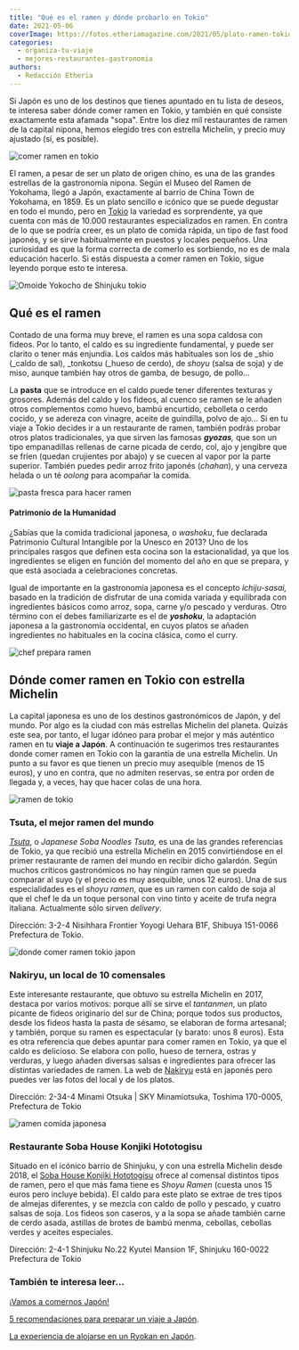 ```yaml
---
title: "Qué es el ramen y dónde probarlo en Tokio"
date: 2021-05-06
coverImage: https://fotos.etheriamagazine.com/2021/05/plato-ramen-tokio.jpg
categories: 
  - organiza-tu-viaje
  - mejores-restaurantes-gastronomia
authors: 
  - Redacción Etheria
---
```


Si Japón es uno de los destinos que tienes apuntado en tu lista de deseos, te interesa saber dónde comer ramen en Tokio, y también en qué consiste exactamente esta afamada "sopa". Entre los diez mil restaurantes de ramen de la capital nipona, hemos elegido tres con estrella Michelin, y precio muy ajustado (sí, es posible).

![comer ramen en tokio](https://fotos.etheriamagazine.com/2021/05/ramen-tokio.jpg "Ramen en Tokio. © Susann Schuster")

El ramen, a pesar de ser un plato de origen chino, es una de las grandes estrellas de la 
gastronomía nipona. Según el Museo del Ramen de Yokohama, llegó a Japón, exactamente al 
barrio de China Town de Yokohama, en 1859. Es un plato sencillo e icónico que se puede 
degustar en todo el mundo, pero en [Tokio](https://www.gotokyo.org/es/index.html) la 
variedad es sorprendente, ya que cuenta con más de 10.000 restaurantes especializados en 
ramen. En contra de lo que se podría creer, es un plato de comida rápida, un tipo de 
fast food japonés, y se sirve habitualmente en puestos y locales pequeños. Una 
curiosidad es que la forma correcta de comerlo es sorbiendo, no es de mala educación 
hacerlo. Si estás dispuesta a comer ramen en Tokio, sigue leyendo porque esto te 
interesa. 

![Omoide Yokocho de Shinjuku tokio](https://fotos.etheriamagazine.com/2021/05/omoide-yochocho-tokio.jpg "En el callejón Omoide Yokocho, de Shinjuku, hay numerosos locales de comidas. © Lan Pham")

## Qué es el ramen

Contado de una forma muy breve, el ramen es una sopa caldosa con fideos. Por lo tanto, 
el caldo es su ingrediente fundamental, y puede ser clarito o tener más enjundia. Los 
caldos más habituales son los de _shio (_caldo de sal), _tonkotsu (_hueso de cerdo), de 
_shoyu_ (salsa de soja) y de miso, aunque también hay otros de gamba, de besugo, de 
pollo... 

La **pasta** que se introduce en el caldo puede tener diferentes texturas y grosores. 
Además del caldo y los fideos, al cuenco se ramen se le añaden otros complementos como 
huevo, bambú encurtido, cebolleta o cerdo cocido, y se adereza con vinagre, aceite de 
guindilla, polvo de ajo... Si en tu viaje a Tokio decides ir a un restaurante de ramen, 
también podrás probar otros platos tradicionales, ya que sirven las famosas 
_**gyozas**,_ que son un tipo empanadillas rellenas de carne picada de cerdo, col, ajo y 
jengibre que se fríen (quedan crujientes por abajo) y se cuecen al vapor por la parte 
superior. También puedes pedir arroz frito japonés (_chahan_), y una cerveza helada o un 
té _oolong_ para acompañar la comida. 

![pasta fresca para hacer ramen](https://fotos.etheriamagazine.com/2021/05/pasta-fresca-ramen.jpg "En los mejores resturante emplean pasta fresca para hacer ramen. © Sarah Boyle")

#### Patrimonio de la Humanidad

¿Sabías que la comida tradicional japonesa, o _washoku_, fue declarada Patrimonio 
Cultural Intangible por la Unesco en 2013? Uno de los principales rasgos que definen 
esta cocina son la estacionalidad, ya que los ingredientes se eligen en función del 
momento del año en que se prepara, y que está asociada a celebraciones concretas. 

Igual de importante en la gastronomía japonesa es el concepto _ichiju-sasai,_ basado en 
la tradición de disfrutar de una comida variada y equilibrada con ingredientes básicos 
como arroz, sopa, carne y/o pescado y verduras. Otro término con el debes familiarizarte 
es el de _**yoshoku**_, la adaptación japonesa a la gastronomía occidental, en cuyos 
platos se añaden ingredientes no habituales en la cocina clásica, como el curry. 

![chef prepara ramen](https://fotos.etheriamagazine.com/2021/05/ramen-chef-japones.jpg "Chef preparando ramen. © Turismo de Tokio")

## Dónde comer ramen en Tokio con estrella Michelin

La capital japonesa es uno de los destinos gastronómicos de Japón, y del mundo. Por algo 
es la ciudad con más estrellas Michelin del planeta. Quizás este sea, por tanto, el 
lugar idóneo para probar el mejor y más auténtico ramen en tu **viaje a Japón**. A 
continuación te sugerimos tres restaurantes donde comer ramen en Tokio con la garantía 
de una estrella Michelin. Un punto a su favor es que tienen un precio muy asequible 
(menos de 15 euros), y uno en contra, que no admiten reservas, se entra por orden de 
llegada y, a veces, hay que hacer colas de una hora. 

![ramen de tokio](https://fotos.etheriamagazine.com/2021/05/plato-ramen-tokio.jpg "Ramen japonés. © Turismo de Tokio")

### Tsuta, el mejor ramen del mundo

_[Tsuta](https://tsuta.com/)_, o _Japanese Soba Noodles Tsuta,_ es una de las grandes 
referencias de Tokio, ya que recibió una estrella Michelin en 2015 convirtiéndose en el 
primer restaurante de ramen del mundo en recibir dicho galardón. Según muchos críticos 
gastronómicos no hay ningún ramen que se pueda comparar al suyo (y el precio es muy 
asequible, unos 12 euros). Una de sus especialidades es el _shoyu ramen_, que es un 
ramen con caldo de soja al que el chef le da un toque personal con vino tinto y aceite 
de trufa negra italiana. Actualmente sólo sirven _delivery_. 

Dirección: 3-2-4 Nisihhara Frontier Yoyogi Uehara B1F, Shibuya 151-0066 Prefectura de 
Tokio. 

![donde comer ramen tokio japon](https://fotos.etheriamagazine.com/2021/05/ramen-sopa-fideos-japon.jpg "Ramen. © Masaaki Komori")

### Nakiryu, un local de 10 comensales 

Este interesante restaurante, que obtuvo su estrella Michelin en 2017, destaca por 
varios motivos: porque allí se sirve el _tantanmen_, un plato picante de fideos 
originario del sur de China; porque todos sus productos, desde los fideos hasta la pasta 
de sésamo, se elaboran de forma artesanal; y también, porque su ramen es espectacular (y 
barato: unos 8 euros). Esta es otra referencia que debes apuntar para comer ramen en 
Tokio, ya que el caldo es delicioso. Se elabora con pollo, hueso de ternera, ostras y 
verduras, y luego añaden diversas salsas e ingredientes para ofrecer las distintas 
variedades de ramen. La web de [Nakiryu](http://www12.plala.or.jp/nakiryu/) está en 
japonés pero puedes ver las fotos del local y de los platos. 

Dirección: 2-34-4 Minami Otsuka | SKY Minamiotsuka, Toshima 170-0005, Prefectura de 
Tokio 

![ramen comida japonesa](https://fotos.etheriamagazine.com/2021/05/sopa-ramen-comida-japonesa.jpg "Prueba distintos tipos de ramen en Tokio. © Yolanda Djajakesukma")

### Restaurante Soba House Konjiki Hototogisu

Situado en el icónico barrio de Shinjuku, y con una estrella Michelin desde 2018, el [Soba 
House Konjiki Hototogisu](https://sobahousekonjikihototogisu.com/) ofrece al comensal 
distintos tipos de ramen, pero el que más fama tiene es _Shoyu Ramen_ (cuesta unos 15 
euros pero incluye bebida). El caldo para este plato se extrae de tres tipos de almejas 
diferentes, y se mezcla con caldo de pollo y pescado, y cuatro salsas de soja. Los 
fideos son caseros, y a la sopa se añade también carne de cerdo asada, astillas de 
brotes de bambú menma, cebollas, cebollas verdes y aceites especiales. 

Dirección: 2-4-1 Shinjuku No.22 Kyutei Mansion 1F, Shinjuku 160-0022 Prefectura de Tokio 

### También te interesa leer...

[¡Vamos a comernos Japón!](https://etheriamagazine.com/2018/10/09/que-comer-en-japon/) 

[](https://etheriamagazine.com/2019/06/18/como-organizar-un-viaje-a-japon/)[5 
recomendaciones para preparar un viaje a 
Japón](https://etheriamagazine.com/2019/06/18/como-organizar-un-viaje-a-japon/). 

[La experiencia de alojarse en un Ryokan en 
Japón](https://etheriamagazine.com/2019/05/10/viajar-japon-que-es-ryokan-y-onsen/).
